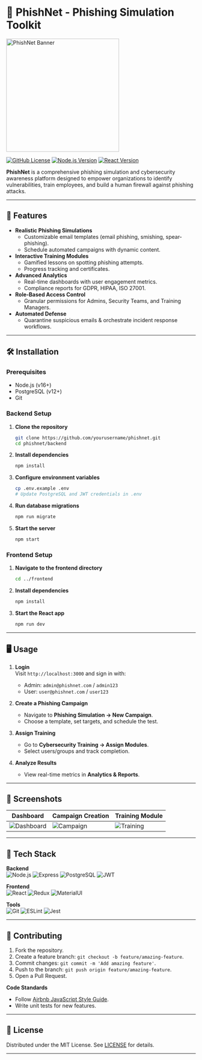 # 🎣 PhishNet - Phishing Simulation Toolkit

<img src="https://github.com/gh0st-bit/PhishNet/blob/main/phishnet/src/assets/img/Logo/logo.jpg" width="300" alt="PhishNet Banner">

[![GitHub License](https://img.shields.io/badge/license-MIT-blue.svg)](https://github.com/yourusername/phishnet/blob/main/LICENSE)
[![Node.js Version](https://img.shields.io/badge/node-%3E%3D%2016.0.0-brightgreen)](https://nodejs.org/)
[![React Version](https://img.shields.io/badge/react-%5E18.2.0-blue)](https://reactjs.org/)

**PhishNet** is a comprehensive phishing simulation and cybersecurity awareness platform designed to empower organizations to identify vulnerabilities, train employees, and build a human firewall against phishing attacks.

---

## 🚀 Features

- **Realistic Phishing Simulations**
  - Customizable email templates (email phishing, smishing, spear-phishing).
  - Schedule automated campaigns with dynamic content.
- **Interactive Training Modules**
  - Gamified lessons on spotting phishing attempts.
  - Progress tracking and certificates.
- **Advanced Analytics**
  - Real-time dashboards with user engagement metrics.
  - Compliance reports for GDPR, HIPAA, ISO 27001.
- **Role-Based Access Control**
  - Granular permissions for Admins, Security Teams, and Training Managers.
- **Automated Defense**
  - Quarantine suspicious emails & orchestrate incident response workflows.

---

## 🛠️ Installation

### Prerequisites
- Node.js (v16+)
- PostgreSQL (v12+)
- Git

### Backend Setup

1. **Clone the repository**
   ```bash
   git clone https://github.com/yourusername/phishnet.git
   cd phishnet/backend

2. **Install dependencies**
   ```bash
   npm install
   ```

3. **Configure environment variables**
   ```bash
   cp .env.example .env
   # Update PostgreSQL and JWT credentials in .env
   ```

4. **Run database migrations**
   ```bash
   npm run migrate
   ```

5. **Start the server**
   ```bash
   npm start
   ```

### Frontend Setup

1. **Navigate to the frontend directory**
   ```bash
   cd ../frontend
   ```

2. **Install dependencies**
   ```bash
   npm install
   ```

3. **Start the React app**
   ```bash
   npm run dev
   ```

---

## 🖥️ Usage

1. **Login**  
   Visit `http://localhost:3000` and sign in with:
   - Admin: `admin@phishnet.com` / `admin123`
   - User: `user@phishnet.com` / `user123`

2. **Create a Phishing Campaign**  
   - Navigate to **Phishing Simulation → New Campaign**.
   - Choose a template, set targets, and schedule the test.

3. **Assign Training**  
   - Go to **Cybersecurity Training → Assign Modules**.
   - Select users/groups and track completion.

4. **Analyze Results**  
   - View real-time metrics in **Analytics & Reports**.

---

## 📸 Screenshots

| Dashboard | Campaign Creation | Training Module |
|-----------|-------------------|-----------------|
| ![Dashboard](https://via.placeholder.com/300x200.png?text=Dashboard) | ![Campaign](https://via.placeholder.com/300x200.png?text=Campaign+Creator) | ![Training](https://via.placeholder.com/300x200.png?text=Training+Module) |

---

## 🧰 Tech Stack

**Backend**  
![Node.js](https://img.shields.io/badge/Node.js-339933?logo=nodedotjs&logoColor=white)
![Express](https://img.shields.io/badge/Express-000000?logo=express&logoColor=white)
![PostgreSQL](https://img.shields.io/badge/PostgreSQL-4169E1?logo=postgresql&logoColor=white)
![JWT](https://img.shields.io/badge/JWT-000000?logo=jsonwebtokens&logoColor=white)

**Frontend**  
![React](https://img.shields.io/badge/React-61DAFB?logo=react&logoColor=black)
![Redux](https://img.shields.io/badge/Redux-764ABC?logo=redux&logoColor=white)
![MaterialUI](https://img.shields.io/badge/Material%20UI-007FFF?logo=mui&logoColor=white)

**Tools**  
![Git](https://img.shields.io/badge/Git-F05032?logo=git&logoColor=white)
![ESLint](https://img.shields.io/badge/ESLint-4B32C3?logo=eslint&logoColor=white)
![Jest](https://img.shields.io/badge/Jest-C21325?logo=jest&logoColor=white)

---

## 🤝 Contributing

1. Fork the repository.
2. Create a feature branch: `git checkout -b feature/amazing-feature`.
3. Commit changes: `git commit -m 'Add amazing feature'`.
4. Push to the branch: `git push origin feature/amazing-feature`.
5. Open a Pull Request.

**Code Standards**  
- Follow [Airbnb JavaScript Style Guide](https://airbnb.io/javascript/).
- Write unit tests for new features.

---

## 📜 License

Distributed under the MIT License. See [LICENSE](LICENSE) for details.

---
